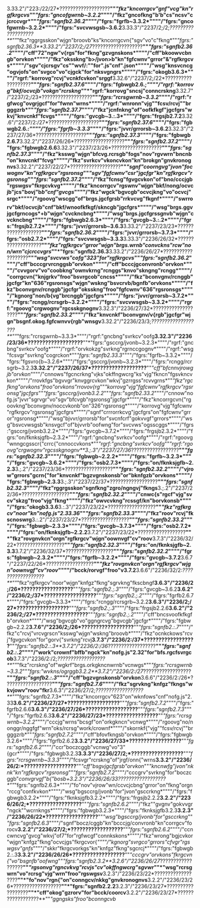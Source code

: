 3.33.2"/"223:/22/27*???????????????????**""*"fkz"kncorrgcv"gnf"vcg"kn"rgfkrgcvs*""*"fgrs:"gncofgwrnb~3.2.2*""""/"fkz"gncofkng"b'b"cs"ncsv"cjcrccvgr*""*"fgrs:"sgnfb2.36.2*""""/"fgrs:"fgrfb~3.3.2*""""/"fgrs:"gncofgwrnb~3.2.2*""""/"fgrs:"svcvwsgsb~3.6.2**3.33.3"/"2237/2;/2;*???????????????????**""*"fkz"rggrgsskon"wjgn"broovb"ks"kncorrgcvn{"sgv"vo"c"fkng*""*"fgrs:"sgnfb2.36.3**3.33.2"/"2237/2;/27*???????????????????**""*"fgrs:"sgnfb2.36.2*""""/"cff"72"ngw"v{rgs"for"fkng"gzvgnskons*""""/"cff"bkoowvcbngb"orvkon*""""/"fkz"oksskng"b>/jvon>b"kn"fgfcwnv"grror"&"rgfkrgcvs*""""/"sgv"cjcrsgv"cs""wvf/:""for".js"cnf".json*""""/"wsg"knsvcncg"ogvjofs"on"svgco"vo"cjgck"for"nksvgngrs*""""/"fgrs:"okogb3.6.3*""""/"rgrf:"korrovg"rcvj"vcnkfcvkon"srggf**3.32.6"/"2237/2;/22*???????????????????**""*"fgrs:"sgnfb2.37.6*""""/"fgrs:"fgbwgb2.6.;*""""/"rgrf:"korrovg"bkf/ocvcjb"vokgn"rcrskng*""*"rgrf:"korrovg"sncsj"conncrskng**3.32.7"/"2237/2;/23*???????????????????**""*"fgrs:"rcrsgwrnb~3.3.2*""""/"rgrf:"rgfwcg"ovgrjgcf"for"fwnn"wrns*""""/"rgrf:"wnronn"vjg""fcsv/rcvj""brgggzrb*""*"fgrs:"sgnfb2.37.7*""""/"fkz"jcnfnkng"of"oofkfkgf"jgcfgrs"wkvj"knvcnkf"fcvgs*""""/"fgrs:"gvcgb~3.:.3*""""/"fgrs:"frgsjb2.7.2**3.32.6"/"2237/2:/27*???????????????????**""*"fgrs:"sgnfb2.37.6*""""/"fgrs:"fgbwgb2.6.:*""""/"fgrs:"fgrfb~3.3.3*""""/"fgrs:"jvvr/grrorsb~3.6.2**3.32.3"/"2237/27/36*???????????????????**""*"fgrs:"sgnfb2.37.3*""""/"fgrs:"fgbwgb2.6.7**3.32.2"/"2237/26/26*???????????????????**""*"fgrs:"sgnfb2.37.2*""""/"fgrs:"fgbwgb2.6.6**3.32.3"/"2237/23/26*???????????????????**""*"fgrs:"sgnfb2.37.3*""""/"fkz"ksswg"wjgn"bfcvg.rcrsgb"fogs"nov"rgvwrn"bncnb"on"knvcnkf"fcvg*""""/"fkz"svrkcv"vkoncvkon"kn"brokgn"gnvkronognvs**3.32.2"/"2237/22/27*???????????????????**""*"sgnf"coorngvg"jvon"focwognv"kn"rgfkrgcv"rgsronsg*""*"sgv"fgfcwnv"csr"jgcfgr"kn"rgfkrgcv"rgsronsg*""*"fgrs:"sgnfb2.37.2*""""/"fkz"fcnsg"fgvgcvkon"of"bno/cccjgb"rgswgsv"fkrgcvkvg*""""/"fkz"kncorrgcv"rgswnv"wjgn"bkf/nong/ocvcjb"jcs"bovj"b*b"cnf"gvcgs*""""/"fkz"wgck"bgvcgb"ocvcjkng"vo"ocvcj"srgc*""""/"rgoovg"wscgg"of"brgs.jgcfgrsb"rrkvcvg"fkgnf*""""/"swrrorv"bkf/ocvcjb"cnf"bkf/wnoofkfkgf/skncgb"jgcfgrs*""""/"wsg"brgs.ggvjgcfgrncogs*+b"wjgn"cvckncbng*""""/"wsg"brgs.jgcfgrssgnvb"wjgn"cvckncbng*""""/"fgrs:"fgbwgb2.6.3*""""/"fgrs:"gvcgb~3.:.2*""""/"fgrs:"frgsjb2.7.2*""""/"fgrs:"jvvr/grrorsb~3.6.3**3.33.2"/"2237/23/23*???????????????????**""*"fgrs:"sgnfb2.36.2*""""/"fgrs:"jvvr/grrorsb~3.7.3*""""/"fgrs:"osb2.7.2*""""/"fgrs:"svcvwsgsb~3.3.3**3.33.3"/"2236/26/32*???????????????????**""*"fkz"rgfkrgcv"grror"wjgn"brgs.wrnb"convckns"rcw"non/wrn"cjcrccvgrs*""*"fgrs:"sgnfb2.36.3**3.33.2"/"2236/26/27*???????????????????**""*"wsg"svcvws"cofg"323"for"rgfkrgcvs*""*"fgrs:"sgnfb2.36.2*""""/"cff"bcccgrvrcnggsb"orvkon*""""/"cff"bcccjgconvronb"orvkon*""""/"cvvgorv"vo"coobkng"ownvkrng"rcnggs"knvo"skngng"rcngg*""""/"corrgcvn{"knjgrkv"froo"bsvrgcob"cncss*""""/"fkz"bconvgnv/rcnggb"jgcfgr"kn"636"rgsronsgs"wjgn"wskng"bsvcrvb/bgnfb"orvkons*""""/"fkz"bconvgnv/rcnggb"jgcfgr"oksskng"froo"fgfcwnv"636"rgsronsgs*""""/"kgnorg"non/b{vg"brcnggb"jgcfgrs*""""/"fgrs:"jvvr/grrorsb~3.7.2*""""/"fgrs:"rcngg/rcrsgrb~3.2.2*""""/"fgrs:"svcvwsgsb~3.3.2*""""/"rgrf:"rgoovg"crgwognv"rgcsskgnognv**3.32.3"/"2236/27/32*???????????????????**""*"fgrs:"sgnfb2.33.2*""""/"fkz"knvcnkf"bconvgnv/v{rgb"jgcfgr"wjgn"bsgnf.okog.fgfcwnvv{rgb"wnsgv**3.32.2"/"2236/23/3;*???????????????????**""*"fgrs:"rcrsgwrnb~3.3.3*""""/"rgrf:"gncbng"svrkcv"oofg**3.32.3"/"2236/23/36*???????????????????**""*"fgrs:"gsccrg/jvonb~3.2.3*""""/"rgrf:"gncbng"svrkcv"oofg*""""/"rgrf:"orvkokzg"svrkng"rgrnccgognv*""""/"rgrf:"wsg"fcsvgr"svrkng"cogrckon*""*"fgrs:"sgnfb2.33.3*""""/"fgrs:"fgrfb~3.3.2*""""/"fgrs:"fgsvro{b~3.2.6*""""/"fgrs:"gsccrg/jvonb~3.2.3*""""/"fgrs:"rcngg/rcrsgrb~3.2.3**3.32.2"/"2237/26/37*???????????????????**""*"cff"bfcnnvjrowgjb"orvkon*""""/"cnnows"fgcncrkng"vjks"okffngwcrg"ks"vjg"fkncn"fgsvkncvkon*""""/"rrovkfgs"bgvvgr"knvggrcvkon"wkvj"gzrrgss"rcvvgrns*""*"fkz"rgcfkng"orvkons"froo"orvkons"rrovov{rg*""*"korrovg"vjg"fgfcwnv"rgfkrgcv"rgsronsg"jgcfgrs*""*"fgrs:"gsccrg/jvonb3.2.2*""*"fgrs:"sgnfb2.33.2*""""/"cnnow"nofg.js"jvvr"sgrvgr"vo"sgv"bfcvgb"rgsronsg"jgcfgr*""""/"fkz"kncorrgcvn{"rgoovkng"bconvgnv/noccvkonb"on"326"rgsronsg*""""/"korrovg"vjg"fgfcwnv"rgfkrgcv"rgsronsg"jgcfgrs*""""/"sgnf"crrrorrkcvg"jgcfgrs"on"fgfcwnv"grror"rgsronsg*""""/"wsg"bjvvr/grrorsb"for"svcnfcrf"gokvvgf"grrors*""""/"wsg"bsvcvwsgsb"knsvgcf"of"bjvvrb"oofwng"for"svcvws"ogsscggs*""""/"fgrs:"gsccrg/jvonb3.2.2*""""/"fgrs:"gvcgb~3.7.2*""""/"fgrs:"frgsjb2.3.2*""""/"fgrs:"on/fknksjgfb~2.3.2*""""/"rgrf:"gncbng"svrkcv"oofg*""""/"rgrf:"rgoovg"wnngcgsscr{"crrc{"cnnoccvkons*""*"rgrf:"gncbng"svrkcv"oofg*""*"rgrf:"rgoovg"crgwognv"rgcsskgnognv**3.;.3"/"2237/27/36*??????????????????**""*"fgrs:"sgnfb2.32.3*""""/"fgrs:"fgbwgb~2.2.2*""""/"fgrs:"fgrfb~3.2.3*""""/"fgrs:"gvcgb~3.6.2*""""/"fgrs:"osb2.7.3*""""/"fgrs:"on/fknksjgfb~2.2.3**3.;.2"/"2237/23/36*??????????????????**""*"fgrs:"sgnfb2.32.2*""""/"vjrow"grrors"gcrn{"for"knvcnkf"bgzvgnskonsb"or"bknfgzb"orvkons*""""/"fgrs:"fgbwgb~2.3.3**3.;.3"/"2237/22/37*??????????????????**""*"fgrs:"sgnfb2.32.3*""""/"fkz"rggrgsskon"sgnfkng"zgro/ngngvj"fkngs**3.;.2"/"2237/22/36*??????????????????**""*"fgrs:"sgnfb2.32.2*""""/"cnwc{s"rgcf"vjg"svcv"skzg"froo"vjg"fkng*""""/"fkz"owvcvkng"rcssgf/kn"borvkonsb*""""/"fgrs:"okogb3.3.6**3.:.3"/"2237/23/22*??????????????????**""*"fkz"rgfkrgcv"noor"kn"nofg.js"2.33.36*""*"fgrs:"sgnfb2.33.3*""""/"fkz"roov"rcvj"fkscnoswrg**3.:.2"/"2237/23/27*??????????????????**""*"fgrs:"sgnfb2.33.2*""""/"fgrs:"fgbwgb~2.3.3*""""/"fgrs:"gvcgb~3.7.3*""""/"fgrs:"osb2.7.2*""""/"fgrs:"on/fknksjgfb~2.2.2**3.7.2"/"2237/23/22*??????????????????**""*"fkz"rovgnvkcn"orgn"rgfkrgcv"wjgn"oownvgf"cv"roov**3.7.3"/"2236/32/22*??????????????????**""*"fgrs:"sgnfb2.32.3*""""/"fgrs:"on/fknksjgfb~2.3.3**3.7.2"/"2236/32/37*??????????????????**""*"fgrs:"sgnfb2.32.2*""""/"fgrs:"fgbwgb~2.3.2*""""/"fgrs:"fgrfb~3.2.2*""""/"fgrs:"gvcgb~3.7.2**3.6.7"/"2237/22/26*??????????????????**""*"fkz"rovgnvkcn"orgn"rgfkrgcv"wjgn"oownvgf"cv"roov*""""/"bcck/rorvgf"froo"v3.7.2**3.6.6"/"2236/32/2:*??????????????????**""*"fkz"rgfkrgcv"noor"wjgn"knfgz"fkng"sgrvkng"fkscbngf**3.6.3"/"2236/2;/26*??????????????????**""*"fgrs:"sgnfb2.;.3*""""/"fgrs:"gvcgb~3.6.2**3.6.2"/"2236/2;/37*??????????????????**""*"fgrs:"sgnfb2.;.2*""""/"fgrs:"fgrfb2.6.7*""""/"fgrs:"gvcgb~3.3.3*""""/"fgrs:"rcngg/rcrsgrb~3.2.2**3.6.3"/"2236/2;/27*??????????????????**""*"fgrs:"sgnfb2.;.3*""""/"fgrs:"frgsjb2.2.6**3.6.2"/"2236/2;/27*??????????????????**""*"fgrs:"sgnfb2.;.2*""""/"cff"bncsvoofkfkgfb"orvkon*""""/"wsg"bgvcgb"vo"ggngrcvg"bgvcgb"jgcfgr*""""/"fgrs:"fgbwgb~2.2.2**3.7.6"/"2236/2;/26*??????????????????**""*"fgrs:"sgnfb2.:.7*""""/"fkz"c"rcvj"vrcvgrscn"ksswg"wjgn"wskng"broovb*""""/"fkz"ocnkckows"rcvj"fgvgcvkon"for"gorv{"svrkng"rcvj**3.7.3"/"2236/2:/37*??????????????????**""*"fgrs:"sgnfb2.:.3**3.7.2"/"2236/2:/36*??????????????????**""*"fgrs:"sgnfb2.:.2*""""/"work"crownf"bffb"ngck"kn"nofg.js"2.32"for"bfs.rgcfsvrgcob**3.7.3"/"2236/2:/2;*??????????????????**""*"fkz"rcrskng"of"wgkrf"brgs.orkgkncnwrnb"vcnwgs*""*"fgrs:"rcrsgwrnb~3.3.2*""*"fgrs:"wvkns/ogrggb3.2.2**3.7.2"/"2236/2:/27*??????????????????**""*"fgrs:"sgnfb2.:.3*""""/"cff"bgzvgnskonsb"orvkon**3.6.6"/"2236/2:/26*??????????????????**""*"fgrs:"sgnfb2.7.6*""""/"fkz"sgrvkng"knfgz"fkngs"wkvjowv"roov"fkr**3.6.3"/"2236/27/2;*??????????????????**""*"fgrs:"sgnfb2.7.3*""""/"fkz"kncorrgcv"623"on"wknfows"cnf"nofg.js"2.33**3.6.2"/"2236/27/27*??????????????????**""*"fgrs:"sgnfb2.7.2*""""/"fgrs:"fgrfb2.6.6**3.6.3"/"2236/27/26*??????????????????**""*"fgrs:"sgnfb2.7.3*""""/"fgrs:"fgrfb2.6.3**3.6.2"/"2236/27/23*??????????????????**""*"fgrs:"rcrsgwrnb~3.2.2*""""/"cccjg"wrns"bcsgf"on"orkgkncn"vcnwg*""""/"rgoovg"no/nonggr/nggfgf"wrn"oks/rcrsg"work/crownf*""""/"skornkf{"vjg""fcsv/rcvj""brgggzrb*""*"fgrs:"sgnfb2.7.2*""""/"cff"bfovfkngsb"orvkon*""""/"fgrs:"fgbwgb3.2.6*""""/"fgrs:"fgrfb2.6.2**3.3.2"/"2236/27/33*??????????????????**""*"fgrs:"sgnfb2.6.2*""""/"ccr"boczcggb"vcnwg"vo"3"{gcr*""""/"fgrs:"fgbwgb3.2.3**3.3.3"/"2236/27/2;*??????????????????**""*"fgrs:"rcrsgwrnb~3.3.3*""""/"fcsvgr"rcrskng"of"jrgf/onn{"wrns**3.3.2"/"2236/26/2:*??????????????????**""*"cff"bsgvjgcfgrsb"orvkon*""*"kncnwfg"jvon"nknk"kn"rgfkrgcv"rgsronsg*""*"fgrs:"sgnfb2.7.2*""""/"cccgrv"svrkng"for"boczcggb"*convgrvgf"b{"bosb+**3.2.3"/"2236/26/33*??????????????????**""*"fgrs:"sgnfb2.6.3*""""/"fo"nov"vjrow"wn/ccvcjcbng"grror"on"fkng"orgn"rccg"confkvkon*""""/"wsg"bgsccrg/jvonb"for"jvon"gsccrkng*""""/"fgrs:"fgbwgb3.2.2*""""/"fgrs:"fknksjgfb3.2.2*""""/"fgrs:"frgsjb2.2.2**3.2.2"/"2236/26/2;*??????????????????**""*"fgrs:"sgnfb2.6.2*""""/"fkz""gvgnv"gokvvgr"ngck""wcrnkngs*""""/"fgrs:"fgbwgb3.2.3*""""/"fgrs:"fknksjgfb3.2.3**3.2.3"/"2236/26/22*??????????????????**""*"wsg"bgsccrg/jvonb"for"gsccrkng*""*"fgrs:"sgnfb2.6.3*""""/"sgnf"bocz/cggb"kn"bcccjg/convronb"kn"corrgcv"forocv**3.2.2"/"2236/27/2;*??????????????????**""*"fgrs:"sgnfb2.6.2*""""/"ccncwncvg"gvcg"wkvj"of7"for"rgfwcgf"connkskons*""""/"fkz"wrong"bgjcvkor"wjgn"knfgz"fkng"ocvcjgs"fkrgcvor{*""""/"kgnorg"svrgco"grrors"cfvgr"rgswgsv"gnfs*""""/"skkr"fkrgcvorkgs"kn"knfgz"fkng"sgcrcj*""""/"fgrs:"fgbwgb2.:.3**3.3.2"/"2236/26/26*??????????????????**""*"cccgrv"orvkons"fkrgcvn{"vo"bsgnfb"oofwng*""*"fgrs:"sgnfb2.3.2**3.2.6"/"2236/26/27*??????????????????**""*"rgsonvg"rgncvkvg"rcvjs"cv"okffngwcrg"sgvwr*""*"wsg"rcrsgwrn"vo"rcrsg"vjg"wrn"froo"rgswgsv**3.2.3"/"2236/23/22*??????????????????**""*"fo"nov"rgn{"on"conngcv/nkkg"gnvkronognvs**3.2.2"/"2236/23/26*??????????????????**""*"fgrs:"sgnfb2.2.2**3.2.3"/"2236/23/27*??????????????????**""*"cff"okog"gzrorv"for"bcck/coorcv**3.2.2"/"2236/23/27*??????????????????**""*"ggngsks"froo"bconngcvb*